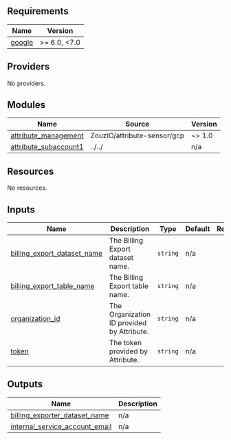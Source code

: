 <!-- BEGIN_TF_DOCS -->
## Requirements

| Name | Version |
|------|---------|
| <a name="requirement_google"></a> [google](#requirement\_google) | >= 6.0, <7.0 |

## Providers

No providers.

## Modules

| Name | Source | Version |
|------|--------|---------|
| <a name="module_attribute_management"></a> [attribute\_management](#module\_attribute\_management) | ZouzIO/attribute-sensor/gcp | ~> 1.0 |
| <a name="module_attribute_subaccount1"></a> [attribute\_subaccount1](#module\_attribute\_subaccount1) | ../../ | n/a |

## Resources

No resources.

## Inputs

| Name | Description | Type | Default | Required |
|------|-------------|------|---------|:--------:|
| <a name="input_billing_export_dataset_name"></a> [billing\_export\_dataset\_name](#input\_billing\_export\_dataset\_name) | The Billing Export dataset name. | `string` | n/a | yes |
| <a name="input_billing_export_table_name"></a> [billing\_export\_table\_name](#input\_billing\_export\_table\_name) | The Billing Export table name. | `string` | n/a | yes |
| <a name="input_organization_id"></a> [organization\_id](#input\_organization\_id) | The Organization ID provided by Attribute. | `string` | n/a | yes |
| <a name="input_token"></a> [token](#input\_token) | The token provided by Attribute. | `string` | n/a | yes |

## Outputs

| Name | Description |
|------|-------------|
| <a name="output_billing_exporter_dataset_name"></a> [billing\_exporter\_dataset\_name](#output\_billing\_exporter\_dataset\_name) | n/a |
| <a name="output_internal_service_account_email"></a> [internal\_service\_account\_email](#output\_internal\_service\_account\_email) | n/a |
<!-- END_TF_DOCS -->
